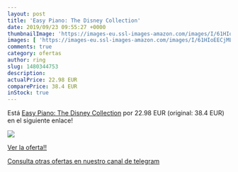 ```yaml
---
layout: post
title: 'Easy Piano: The Disney Collection'
date: 2019/09/23 09:55:27 +0000
thumbnailImage: 'https://images-eu.ssl-images-amazon.com/images/I/61HIoEECjML._SL200_.jpg'
images: [ 'https://images-eu.ssl-images-amazon.com/images/I/61HIoEECjML._SL200_.jpg' ]
comments: true
category: ofertas
author: ring
slug: 1480344753
description:
actualPrice: 22.98 EUR
comparePrice: 38.4 EUR
inStock: true
---
```


Está [Easy Piano: The Disney Collection](https://www.amazon.com/dp/1480344753/?tag=redken08-20) por 22.98 EUR (original: 38.4 EUR) en el siguiente enlace!

[![](https://images-eu.ssl-images-amazon.com/images/I/61HIoEECjML._SL200_.jpg)](https://www.amazon.com/dp/1480344753/?tag=redken08-20)

[Ver la oferta!!](https://www.amazon.com/dp/1480344753/?tag=redken08-20)

[Consulta otras ofertas en nuestro canal de telegram](https://t.me/s/ofertas25)
